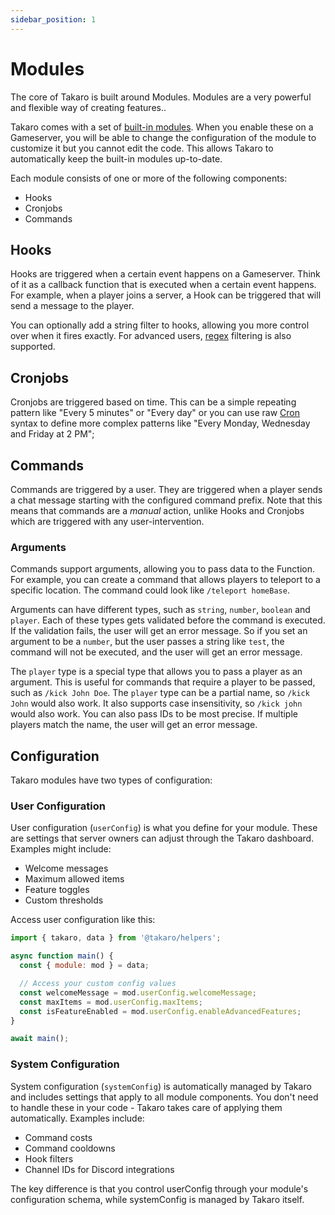 ```yaml
---
sidebar_position: 1
---
```


# Modules

The core of Takaro is built around Modules. Modules are a very powerful and flexible way of creating features..

Takaro comes with a set of [built-in modules](../modules/overview.mdx). When you enable these on a Gameserver, you will be able to change the configuration of the module to customize it but you cannot edit the code. This allows Takaro to automatically keep the built-in modules up-to-date.

Each module consists of one or more of the following components:

- Hooks
- Cronjobs
- Commands

## Hooks

Hooks are triggered when a certain event happens on a Gameserver. Think of it as a callback function that is executed when a certain event happens. For example, when a player joins a server, a Hook can be triggered that will send a message to the player.

You can optionally add a string filter to hooks, allowing you more control over when it fires exactly. For advanced users, [regex](https://en.wikipedia.org/wiki/Regular_expression) filtering is also supported.

## Cronjobs

Cronjobs are triggered based on time. This can be a simple repeating pattern like "Every 5 minutes" or "Every day" or you can use raw [Cron](https://en.wikipedia.org/wiki/Cron) syntax to define more complex patterns like "Every Monday, Wednesday and Friday at 2 PM";

## Commands

Commands are triggered by a user. They are triggered when a player sends a chat message starting with the configured command prefix. Note that this means that commands are a _manual_ action, unlike Hooks and Cronjobs which are triggered with any user-intervention.

### Arguments

Commands support arguments, allowing you to pass data to the Function. For example, you can create a command that allows players to teleport to a specific location. The command could look like `/teleport homeBase`.

Arguments can have different types, such as `string`, `number`, `boolean` and `player`. Each of these types gets validated before the command is executed. If the validation fails, the user will get an error message. So if you set an argument to be a `number`, but the user passes a string like `test`, the command will not be executed, and the user will get an error message.

The `player` type is a special type that allows you to pass a player as an argument. This is useful for commands that require a player to be passed, such as `/kick John Doe`. The `player` type can be a partial name, so `/kick John` would also work. It also supports case insensitivity, so `/kick john` would also work. You can also pass IDs to be most precise. If multiple players match the name, the user will get an error message.

## Configuration

Takaro modules have two types of configuration:

### User Configuration

User configuration (`userConfig`) is what you define for your module. These are settings that server owners can adjust through the Takaro dashboard. Examples might include:

- Welcome messages
- Maximum allowed items
- Feature toggles
- Custom thresholds

Access user configuration like this:

```javascript
import { takaro, data } from '@takaro/helpers';

async function main() {
  const { module: mod } = data;

  // Access your custom config values
  const welcomeMessage = mod.userConfig.welcomeMessage;
  const maxItems = mod.userConfig.maxItems;
  const isFeatureEnabled = mod.userConfig.enableAdvancedFeatures;
}

await main();
```

### System Configuration

System configuration (`systemConfig`) is automatically managed by Takaro and includes settings that apply to all module components. You don't need to handle these in your code - Takaro takes care of applying them automatically. Examples include:

- Command costs
- Command cooldowns
- Hook filters
- Channel IDs for Discord integrations

The key difference is that you control userConfig through your module's configuration schema, while systemConfig is managed by Takaro itself.
